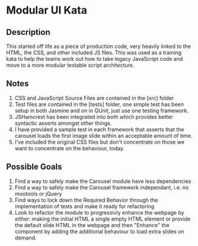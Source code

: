 Modular UI Kata
===============

Description
-----------

This started off life as a piece of production code, very heavily linked to the HTML, the CSS, and other included JS files. This was used as a training kata to help the teams work out how to take legacy JavaScript code and move to a more modular testable script architecture.


Notes
-----

1.  CSS and JavaScript Source Files are contained in the [src] folder
2.  Test files are contained in the [tests] folder, one simple test has been setup in both Jasmine and on in QUnit, just use one testing framework.
3.  JSHamcrest has been integrated into both which provides better syntactic asserts amongst other things.
4.  I have provided a sample test in each framework that asserts that the carousel loads the first image slide within an acceptable amount of time. 
5.  I've included the original CSS files but don't concentrate on those we want to concentrate on the behaviour, today.


Possible Goals
--------------

1.  Find a way to safely make the Carousel module have less dependencies
2.  Find a way to safely make the Carousel framework independant, i.e. no mootools or jQuery
3.  Find ways to lock down the Required Behavior through the implementation of tests and make it ready for refactoring
4.  Look to refactor the module to progressivly enhance the webpage by either: making the initial HTML a single empty HTML element or provide the default slide HTML in the webpage and then "Enhance" the component by adding the additional behaviour to load extra slides on demand.